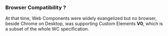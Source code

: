 ### Browser Compatibility ?

At that time, Web Components were widely
evangelized but no browser, beside Chrome on Desktop,
was supporting Custom Elements **V0**,
which is a subset of the whole WC specification.